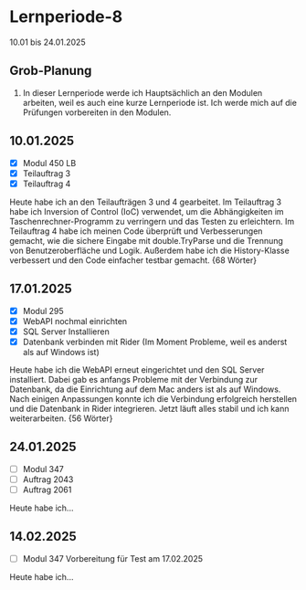 # Lernperiode-8

10.01 bis 24.01.2025

## Grob-Planung

1. In dieser Lernperiode werde ich Hauptsächlich an den Modulen arbeiten, weil es auch eine kurze Lernperiode ist. Ich werde mich auf die Prüfungen vorbereiten in den Modulen.

## 10.01.2025

- [x] Modul 450 LB
- [x] Teilauftrag 3
- [x] Teilauftrag 4
      
Heute habe ich an den Teilaufträgen 3 und 4 gearbeitet. Im Teilauftrag 3 habe ich Inversion of Control (IoC) verwendet, um die Abhängigkeiten im Taschenrechner-Programm zu verringern und das Testen zu erleichtern. Im Teilauftrag 4 habe ich meinen Code überprüft und Verbesserungen gemacht, wie die sichere Eingabe mit double.TryParse und die Trennung von Benutzeroberfläche und Logik. Außerdem habe ich die History-Klasse verbessert und den Code einfacher testbar gemacht. {68 Wörter}

## 17.01.2025

- [x] Modul 295
- [x] WebAPI nochmal einrichten
- [x] SQL Server Installieren
- [x] Datenbank verbinden mit Rider (Im Moment Probleme, weil es anderst als auf Windows ist)

Heute habe ich die WebAPI erneut eingerichtet und den SQL Server installiert. Dabei gab es anfangs Probleme mit der Verbindung zur Datenbank, da die Einrichtung auf dem Mac anders ist als auf Windows. Nach einigen Anpassungen konnte ich die Verbindung erfolgreich herstellen und die Datenbank in Rider integrieren. Jetzt läuft alles stabil und ich kann weiterarbeiten. {56 Wörter}

## 24.01.2025

- [ ] Modul 347
- [ ] Auftrag 2043
- [ ] Auftrag 2061 

Heute habe ich...

## 14.02.2025

- [ ] Modul 347 Vorbereitung für Test am 17.02.2025

Heute habe ich... 

